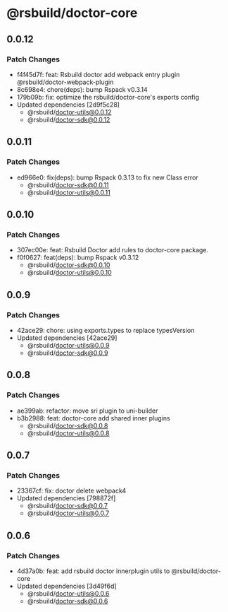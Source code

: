 # @rsbuild/doctor-core

## 0.0.12

### Patch Changes

- f4f45d7f: feat: Rsbuild doctor add webpack entry plugin @rsbuild/doctor-webpack-plugin
- 8c698e4: chore(deps): bump Rspack v0.3.14
- 179b09b: fix: optimize the rsbuild/doctor-core's exports config
- Updated dependencies [2d9f5c28]
  - @rsbuild/doctor-utils@0.0.12
  - @rsbuild/doctor-sdk@0.0.12

## 0.0.11

### Patch Changes

- ed966e0: fix(deps): bump Rspack 0.3.13 to fix new Class error
  - @rsbuild/doctor-sdk@0.0.11
  - @rsbuild/doctor-utils@0.0.11

## 0.0.10

### Patch Changes

- 307ec00e: feat: Rsbuild Doctor add rules to doctor-core package.
- f0f0627: feat(deps): bump Rspack v0.3.12
  - @rsbuild/doctor-sdk@0.0.10
  - @rsbuild/doctor-utils@0.0.10

## 0.0.9

### Patch Changes

- 42ace29: chore: using exports.types to replace typesVersion
- Updated dependencies [42ace29]
  - @rsbuild/doctor-utils@0.0.9
  - @rsbuild/doctor-sdk@0.0.9

## 0.0.8

### Patch Changes

- ae399ab: refactor: move sri plugin to uni-builder
- b3b2988: feat: doctor-core add shared inner plugins
  - @rsbuild/doctor-sdk@0.0.8
  - @rsbuild/doctor-utils@0.0.8

## 0.0.7

### Patch Changes

- 23367cf: fix: doctor delete webpack4
- Updated dependencies [798872f]
  - @rsbuild/doctor-sdk@0.0.7
  - @rsbuild/doctor-utils@0.0.7

## 0.0.6

### Patch Changes

- 4d37a0b: feat: add rsbuild doctor innerplugin utils to @rsbuild/doctor-core
- Updated dependencies [3d49f6d]
  - @rsbuild/doctor-utils@0.0.6
  - @rsbuild/doctor-sdk@0.0.6
